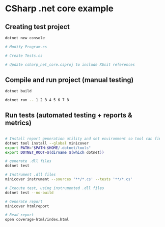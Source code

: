 
# CSharp .net core example

## Creating test project

```bash
dotnet new console

# Modify Program.cs

# Create Tests.cs

# Update csharp_net_core.csproj to include XUnit references

```

## Compile and run project (manual testing)

```bash
dotnet build

dotnet run -- 1 2 3 4 5 6 7 8

```

## Run tests (automated testing + reports & metrics)

```bash

# Install report generation utility and set environment so tool can find itself
dotnet tool install --global minicover
export PATH="$PATH:$HOME/.dotnet/tools"
export DOTNET_ROOT=$(dirname $(which dotnet))

# generate .dll files
dotnet test

# Instrument .dll files
minicover instrument --sources '**/*.cs' --tests '**/*.cs'

# Execute test, using instrumented .dll files
dotnet test --no-build

# Generate report
minicover htmlreport

# Read report
open coverage-html/index.html

```
